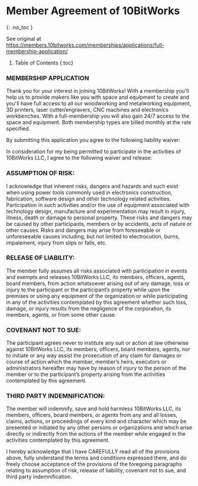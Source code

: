 # Member Agreement of 10BitWorks
{: .no_toc }

See original at https://members.10bitworks.com/memberships/applications/full-membership-application/

1. Table of Contents
{:toc}

### MEMBERSHIP APPLICATION

Thank you for your interest in joining 10BitWorks! With a membership you'll help us to provide makers like you with space and equipment to create and you'll have full access to all our woodworking and metalworking equipment, 3D printers, laser cutter/engravers, CNC machines and electronics workbenches. With a full-membership you will also gain 24/7 access to the space and equipment. Both membership types are billed monthly at the rate specified.

By submitting this application you agree to the following liability waiver:

In consideration for my being permitted to participate in the activities of 10BitWorks LLC, I agree to the following waiver and release:


### ASSUMPTION OF RISK:

I acknowledge that inherent risks, dangers and hazards and such exist when using power tools commonly used in electronics construction, fabrication, software design and other technology related activities. Participation in such activities and/or the use of equipment associated with technology design, manufacture and experimentation may result in injury, illness, death or damage to personal property. These risks and dangers may be caused by other participants, members or by accidents, acts of nature or other causes. Risks and dangers may arise from foreseeable or unforeseeable causes including, but not limited to electrocution, burns, impalement, injury from slips or falls, etc.


### RELEASE OF LIABILITY:

The member fully assumes all risks associated with participation in events and exempts and releases 10BitWorks LLC, its members, officers, agents, board members, from action whatsoever arising out of any damage, loss or injury to the participant or the participant’s property while upon the premises or using any equipment of the organization or while participating in any of the activities contemplated by this agreement whether such loss, damage, or injury results from the negligence of the corporation, its members, agents, or from some other cause.


### COVENANT NOT TO SUE:

The participant agrees never to institute any suit or action at law otherwise against 10BitWorks LLC, its members, officers, board members, agents, nor to initiate or any way assist the prosecution of any claim for damages or course of action which the member, member’s heirs, executors or administrators hereafter may have by reason of injury to the person of the member or to the participant’s property arising from the activities contemplated by this agreement.


### THIRD PARTY INDEMNIFICATION:

The member will indemnify, save and hold harmless 10BitWorks LLC, its members, officers, board members, or agents from any and all losses, claims, actions, or proceedings of every kind and character which may be presented or initiated by any other persons or organizations and which arise directly or indirectly from the actions of the member while engaged in the activities contemplated by this agreement.


I hereby acknowledge that I have CAREFULLY read all of the provisions above, fully understand the terms and conditions expressed there, and do freely choose acceptance of the provisions of the foregoing paragraphs relating to assumption of risk, release of liability, covenant not to sue, and third party indemnification.

